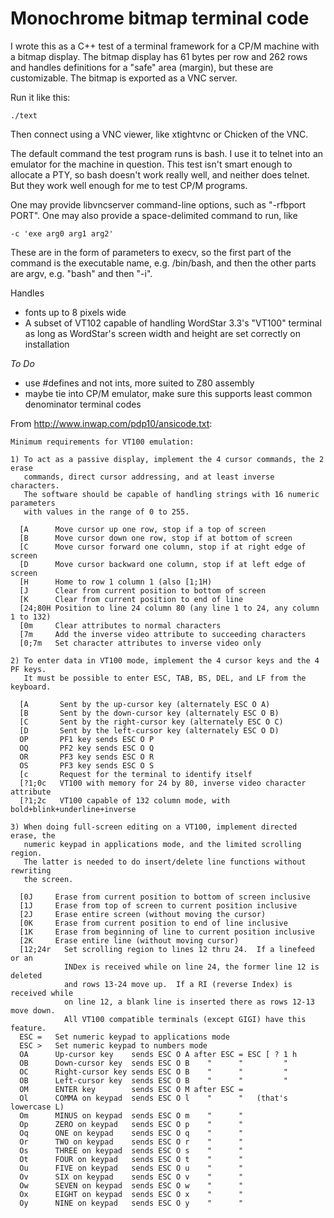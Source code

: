 # Monochrome bitmap terminal code

I wrote this as a C++ test of a terminal framework for a CP/M machine
with a bitmap display.  The bitmap display has 61 bytes per row and
262 rows and handles definitions for a "safe" area (margin), but these
are customizable.  The bitmap is exported as a VNC server.

Run it like this:

    ./text
    
Then connect using a VNC viewer, like xtightvnc or Chicken of the VNC.

The default command the test program runs is bash.  I use it to telnet
into an emulator for the machine in question.  This test isn't smart
enough to allocate a PTY, so bash doesn't work really well, and neither
does telnet.  But they work well enough for me to test CP/M programs.

One may provide libvncserver command-line options, such as "-rfbport
PORT".  One may also provide a space-delimited command to run, like

    -c 'exe arg0 arg1 arg2'

These are in the form of parameters to execv, so the first part of the
command is the executable name, e.g. /bin/bash, and then the other parts
are argv, e.g. "bash" and then "-i".

Handles
* fonts up to 8 pixels wide
* A subset of VT102 capable of handling WordStar 3.3's "VT100" terminal as long as WordStar's screen width and height are set correctly on installation

_To Do_

* use #defines and not ints, more suited to Z80 assembly
* maybe tie into CP/M emulator, make sure this supports least common denominator terminal codes



From http://www.inwap.com/pdp10/ansicode.txt:

```
Minimum requirements for VT100 emulation:

1) To act as a passive display, implement the 4 cursor commands, the 2 erase
   commands, direct cursor addressing, and at least inverse characters.
   The software should be capable of handling strings with 16 numeric parameters
   with values in the range of 0 to 255.

  [A      Move cursor up one row, stop if a top of screen
  [B      Move cursor down one row, stop if at bottom of screen
  [C      Move cursor forward one column, stop if at right edge of screen
  [D      Move cursor backward one column, stop if at left edge of screen
  [H      Home to row 1 column 1 (also [1;1H)
  [J      Clear from current position to bottom of screen
  [K      Clear from current position to end of line
  [24;80H Position to line 24 column 80 (any line 1 to 24, any column 1 to 132)
  [0m     Clear attributes to normal characters
  [7m     Add the inverse video attribute to succeeding characters
  [0;7m   Set character attributes to inverse video only

2) To enter data in VT100 mode, implement the 4 cursor keys and the 4 PF keys.
   It must be possible to enter ESC, TAB, BS, DEL, and LF from the keyboard.

  [A       Sent by the up-cursor key (alternately ESC O A)
  [B       Sent by the down-cursor key (alternately ESC O B)
  [C       Sent by the right-cursor key (alternately ESC O C)
  [D       Sent by the left-cursor key (alternately ESC O D)
  OP       PF1 key sends ESC O P
  OQ       PF2 key sends ESC O Q
  OR       PF3 key sends ESC O R
  OS       PF3 key sends ESC O S
  [c       Request for the terminal to identify itself
  [?1;0c   VT100 with memory for 24 by 80, inverse video character attribute
  [?1;2c   VT100 capable of 132 column mode, with bold+blink+underline+inverse

3) When doing full-screen editing on a VT100, implement directed erase, the
   numeric keypad in applications mode, and the limited scrolling region.
   The latter is needed to do insert/delete line functions without rewriting
   the screen.

  [0J     Erase from current position to bottom of screen inclusive
  [1J     Erase from top of screen to current position inclusive
  [2J     Erase entire screen (without moving the cursor)
  [0K     Erase from current position to end of line inclusive
  [1K     Erase from beginning of line to current position inclusive
  [2K     Erase entire line (without moving cursor)
  [12;24r   Set scrolling region to lines 12 thru 24.  If a linefeed or an
            INDex is received while on line 24, the former line 12 is deleted
            and rows 13-24 move up.  If a RI (reverse Index) is received while
            on line 12, a blank line is inserted there as rows 12-13 move down.
            All VT100 compatible terminals (except GIGI) have this feature.
  ESC =   Set numeric keypad to applications mode
  ESC >   Set numeric keypad to numbers mode
  OA      Up-cursor key    sends ESC O A after ESC = ESC [ ? 1 h
  OB      Down-cursor key  sends ESC O B    "      "         "
  OC      Right-cursor key sends ESC O B    "      "         "
  OB      Left-cursor key  sends ESC O B    "      "         "
  OM      ENTER key        sends ESC O M after ESC =
  Ol      COMMA on keypad  sends ESC O l    "      "   (that's lowercase L)
  Om      MINUS on keypad  sends ESC O m    "      "
  Op      ZERO on keypad   sends ESC O p    "      "
  Oq      ONE on keypad    sends ESC O q    "      "
  Or      TWO on keypad    sends ESC O r    "      "
  Os      THREE on keypad  sends ESC O s    "      "
  Ot      FOUR on keypad   sends ESC O t    "      "
  Ou      FIVE on keypad   sends ESC O u    "      "
  Ov      SIX on keypad    sends ESC O v    "      "
  Ow      SEVEN on keypad  sends ESC O w    "      "
  Ox      EIGHT on keypad  sends ESC O x    "      "
  Oy      NINE on keypad   sends ESC O y    "      "
```
